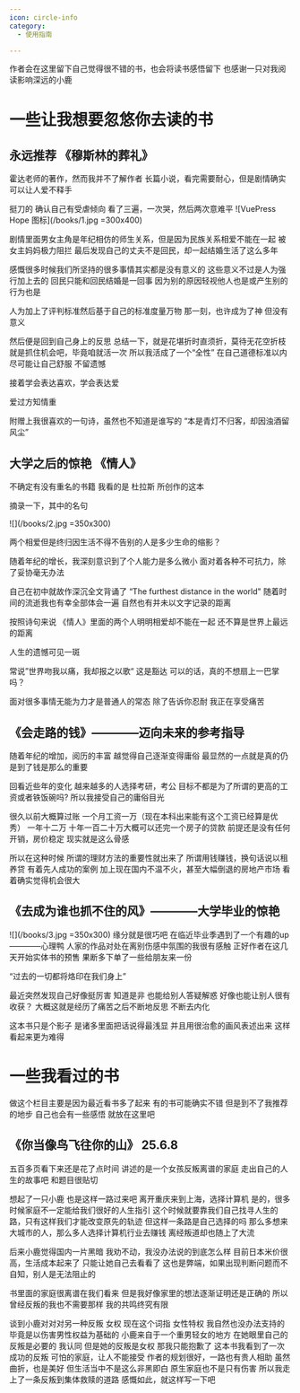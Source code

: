 ```yaml
---
icon: circle-info
category:
  - 使用指南

---
```


作者会在这里留下自己觉得很不错的书，也会将读书感悟留下
也感谢一只对我阅读影响深远的小鹿

# 一些让我想要忽悠你去读的书

## 永远推荐 《穆斯林的葬礼》

霍达老师的著作，然而我并不了解作者
长篇小说，看完需要耐心，但是剧情确实可以让人爱不释手

挺刀的 确认自己有受虐倾向
看了三遍，一次哭，然后两次意难平
![VuePress Hope 图标](/books/1.jpg  =300x400)

剧情里面男女主角是年纪相仿的师生关系，但是因为民族关系相爱不能在一起
被女主妈妈极力阻拦
最后发现自己的丈夫不是回民，却一起结婚生活了这么多年

感慨很多时候我们所坚持的很多事情其实都是没有意义的
这些意义不过是人为强行加上去的
回民只能和回民结婚是一回事
因为别的原因轻视他人也是或产生别的行为也是

人为加上了评判标准然后基于自己的标准度量万物
那一刻，也许成为了神
但没有意义

然后便是回到自己身上的反思
总结一下，就是花堪折时直须折，莫待无花空折枝
就是抓住机会吧，毕竟咱就活一次
所以我活成了一个“全性”
在自己道德标准以内尽可能让自己舒服
不留遗憾

接着学会表达喜欢，学会表达爱

爱过方知情重

附赠上我很喜欢的一句诗，虽然也不知道是谁写的
“本是青灯不归客，却因浊酒留风尘”

## 大学之后的惊艳 《情人》

不确定有没有重名的书籍  我看的是  杜拉斯 所创作的这本

摘录一下，其中的名句

![](/books/2.jpg  =350x300)

两个相爱但是终归因生活不得不告别的人是多少生命的缩影？

随着年纪的增长，我深刻意识到了个人能力是多么微小
面对着各种不可抗力，除了妥协毫无办法

自己在初中就故作深沉全文背诵了  “The furthest distance in the world"
随着时间的流逝我也有幸全部体会一遍
自然也有并未以文字记录的距离

按照诗句来说
《情人》里面的两个人明明相爱却不能在一起
还不算是世界上最远的距离

人生的遗憾可见一斑

常说”世界吻我以痛，我却报之以歌“
这是豁达
可以的话，真的不想扇上一巴掌吗？

面对很多事情无能为力才是普通人的常态
除了告诉你忍耐
我正在享受痛苦

## 《会走路的钱》————迈向未来的参考指导

随着年纪的增加，阅历的丰富
越觉得自己逐渐变得庸俗
最显然的一点就是真的仍是到了钱是那么的重要

回看近些年的变化
越来越多的人选择考研，考公
目标不都是为了所谓的更高的工资或者铁饭碗吗?
所以我接受自己的庸俗目光

很久以前大概算过账
一个月工资一万（现在本科出来能有这个工资已经算是优秀）
一年十二万
十年一百二十万大概可以还完一个房子的贷款
前提还是没有任何开销，房价稳定
现实就是这么骨感

所以在这种时候
所谓的理财方法的重要性就出来了
所谓用钱赚钱，换句话说以租养贷
有着先人成功的案例
加上现在国内不温不火，甚至大幅倒退的房地产市场
看着确实觉得机会很大

## 《去成为谁也抓不住的风》————大学毕业的惊艳
![](/books/3.jpg  =350x300)
缘分就是很巧吧
在临近毕业季遇到了一个有趣的up————心理鸭
人家的作品对处在离别伤感中氛围的我很有感触
正好作者在这几天开始实体书的预售
果断多下单了一些给朋友来一份

“过去的一切都将烙印在我们身上”

最近突然发现自己好像挺厉害
知道是非
也能给别人答疑解惑
好像也能让别人很有收获？
大概这就是经历了痛苦之后不断地反思
不断去内化

这本书只是个影子
是诸多里面把话说得最浅显
并且用很治愈的画风表述出来
这样看起来更为难得

# 一些我看过的书
做这个栏目主要是因为最近看书多了起来
有的书可能确实不错
但是到不了我推荐的地步
自己也会有一些感悟
就放在这里吧

## 《你当像鸟飞往你的山》 25.6.8
五百多页看下来还是花了点时间
讲述的是一个女孩反叛离谱的家庭
走出自己的人生的故事吧
和题目很贴切

想起了一只小鹿
也是这样一路过来吧
离开重庆来到上海，选择计算机
是的，很多时候家庭不一定能给我们很好的人生指引
这个时候就要靠我们自己找寻人生的路，只有这样我们才能改变原先的轨迹
但这样一条路是自己选择的吗
那么多想来大城市的人，那么多人选择计算机行业去赚钱
离经叛道却也随上了大流

后来小鹿觉得国内一片黑暗
我劝不动，我没办法说的到底怎么样
目前日本米价很高，生活成本起来了
只能让她自己去看看了
这也是弊端，如果出现判断问题而不自知，别人是无法阻止的

书里面的家庭很离谱在我们看来
但是我好像家里的想法逐渐证明还是正确的
所以曾经反叛的我也不需要那样
我的共鸣终究有限

谈到小鹿对对对另一种反叛
女权
现在这个词指 女性特权
我自然也没办法支持的
毕竟是以伤害男性权益为基础的
小鹿来自于一个重男轻女的地方
在她眼里自己的反叛是必要的
我认同
但是她的反叛是女权
那我只能抱歉了
这本书我看到了一次成功的反叛
可怕的家庭，让人不能接受
作者的规划很好，一路也有贵人相助
虽然曲折，也是美好
但生活当中不是这么非黑即白
原生家庭也不是只有伤害
所以我走上了一条反叛到集体救赎的道路
感慨如此，就这样写一下吧